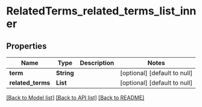 # RelatedTerms_related_terms_list_inner
## Properties

| Name | Type | Description | Notes |
|------------ | ------------- | ------------- | -------------|
| **term** | **String** |  | [optional] [default to null] |
| **related\_terms** | **List** |  | [optional] [default to null] |

[[Back to Model list]](../README.md#documentation-for-models) [[Back to API list]](../README.md#documentation-for-api-endpoints) [[Back to README]](../README.md)

